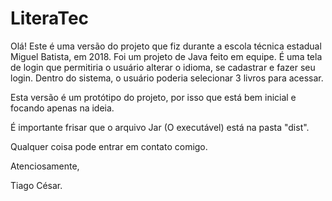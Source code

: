 # LiteraTec
Olá! Este é uma versão do projeto que fiz durante a escola técnica estadual Miguel Batista, em 2018. Foi um projeto de Java feito em equipe. É uma tela de login que permitiria o usuário alterar o idioma, se cadastrar e fazer seu login. Dentro do sistema, o usuário poderia selecionar 3 livros para acessar. 

Esta versão é um protótipo do projeto, por isso que está bem inicial e focando apenas na ideia.

É importante frisar que o arquivo Jar (O executável) está na pasta "dist".


Qualquer coisa pode entrar em contato comigo.

Atenciosamente,

Tiago César.
